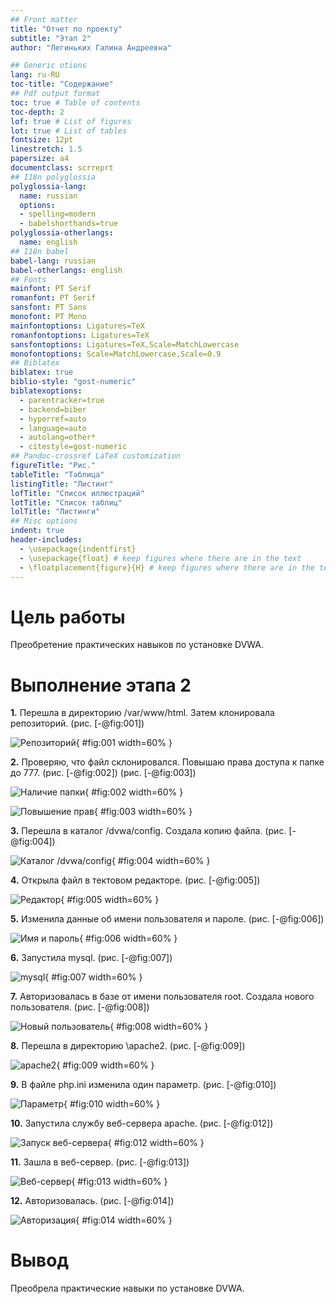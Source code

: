 ```yaml
---
## Front matter
title: "Отчет по проекту"
subtitle: "Этап 2"
author: "Легиньких Галина Андреевна"

## Generic otions
lang: ru-RU
toc-title: "Содержание"
## Pdf output format
toc: true # Table of contents
toc-depth: 2
lof: true # List of figures
lot: true # List of tables
fontsize: 12pt
linestretch: 1.5
papersize: a4
documentclass: scrreprt
## I18n polyglossia
polyglossia-lang:
  name: russian
  options:
  - spelling=modern
  - babelshorthands=true
polyglossia-otherlangs:
  name: english
## I18n babel
babel-lang: russian
babel-otherlangs: english
## Fonts
mainfont: PT Serif
romanfont: PT Serif
sansfont: PT Sans
monofont: PT Mono
mainfontoptions: Ligatures=TeX
romanfontoptions: Ligatures=TeX
sansfontoptions: Ligatures=TeX,Scale=MatchLowercase
monofontoptions: Scale=MatchLowercase,Scale=0.9
## Biblatex
biblatex: true
biblio-style: "gost-numeric"
biblatexoptions:
  - parentracker=true
  - backend=biber
  - hyperref=auto
  - language=auto
  - autolang=other*
  - citestyle=gost-numeric
## Pandoc-crossref LaTeX customization
figureTitle: "Рис."
tableTitle: "Таблица"
listingTitle: "Листинг"
lofTitle: "Список иллюстраций"
lotTitle: "Список таблиц"
lolTitle: "Листинги"
## Misc options
indent: true
header-includes:
  - \usepackage{indentfirst}
  - \usepackage{float} # keep figures where there are in the text
  - \floatplacement{figure}{H} # keep figures where there are in the text
---
```


# Цель работы

Преобретение практических навыков по установке DVWA.

# Выполнение этапа 2

**1.** Перешла в директорию /var/www/html. Затем клонировала репозиторий. (рис. [-@fig:001])

![Репозиторий](image/1.png){ #fig:001 width=60% }

**2.** Проверяю, что файл склонировался. Повышаю права доступа к папке до 777. (рис. [-@fig:002]) (рис. [-@fig:003])

![Наличие папки](image/2.png){ #fig:002 width=60% }

![Повышение прав](image/3.png){ #fig:003 width=60% }

**3.** Перешла в каталог /dvwa/config. Создала копию файла. (рис. [-@fig:004]) 

![Каталог /dvwa/config](image/4.png){ #fig:004 width=60% }

**4.** Открыла файл в тектовом редакторе. (рис. [-@fig:005])

![Редактор](image/5.png){ #fig:005 width=60% }

**5.** Изменила данные об имени пользователя и пароле. (рис. [-@fig:006])

![Имя и пароль](image/6.png){ #fig:006 width=60% }

**6.** Запустила mysql. (рис. [-@fig:007])

![mysql](image/7.png){ #fig:007 width=60% }

**7.** Авторизовалась в базе от имени пользователя root. Создала нового пользователя. (рис. [-@fig:008])

![Новый пользователь](image/8.png){ #fig:008 width=60% }

**8.** Перешла в директорию \apache2. (рис. [-@fig:009])

![apache2](image/9.png){ #fig:009 width=60% } 

**9.** В файле php.ini изменила один параметр. (рис. [-@fig:010])

![Параметр](image/10.png){ #fig:010 width=60% }

**10.** Запустила службу веб-сервера apache. (рис. [-@fig:012])

![Запуск веб-сервера](image/12.png){ #fig:012 width=60% }

**11.** Зашла в веб-сервер. (рис. [-@fig:013])

![Веб-сервер](image/13.png){ #fig:013 width=60% }

**12.** Авторизовалась. (рис. [-@fig:014])

![Авторизация](image/14.png){ #fig:014 width=60% }

# Вывод

Преобрела практические навыки по установке DVWA.